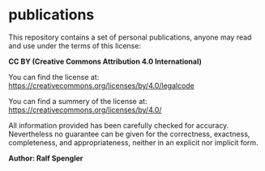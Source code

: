 # publications

This repository contains a set of personal publications, anyone may read and use under the terms of this license:

**CC BY (Creative Commons Attribution 4.0 International)**

You can find the license at: https://creativecommons.org/licenses/by/4.0/legalcode

You can find a summery of the license at: https://creativecommons.org/licenses/by/4.0/


All information provided has been carefully checked for accuracy. Nevertheless no guarantee can be given for the correctness, exactness, completeness, and appropriateness, neither in an explicit nor implicit form.
 
**Author: Ralf Spengler**